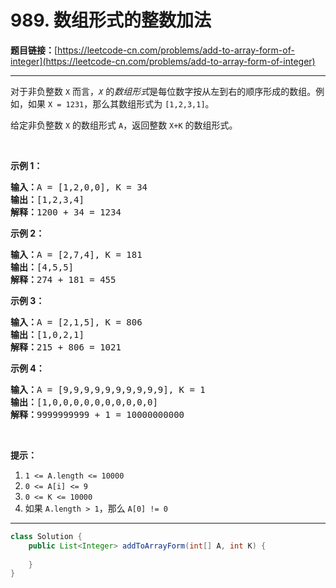 # 989. 数组形式的整数加法

**题目链接：**[https://leetcode-cn.com/problems/add-to-array-form-of-integer](https://leetcode-cn.com/problems/add-to-array-form-of-integer)

---

<div class="content__1Y2H">
 <div class="notranslate">
  <p>对于非负整数&nbsp;<code>X</code>&nbsp;而言，<em><code>X</code></em>&nbsp;的<em>数组形式</em>是每位数字按从左到右的顺序形成的数组。例如，如果&nbsp;<code>X = 1231</code>，那么其数组形式为&nbsp;<code>[1,2,3,1]</code>。</p> 
  <p>给定非负整数 <code>X</code> 的数组形式&nbsp;<code>A</code>，返回整数&nbsp;<code>X+K</code>&nbsp;的数组形式。</p> 
  <p>&nbsp;</p> 
  <ol> 
  </ol> 
  <p><strong>示例 1：</strong></p> 
  <pre class="language-text"><strong>输入：</strong>A = [1,2,0,0], K = 34
<strong>输出：</strong>[1,2,3,4]
<strong>解释：</strong>1200 + 34 = 1234
</pre> 
  <p><strong>示例 2：</strong></p> 
  <pre class="language-text"><strong>输入：</strong>A = [2,7,4], K = 181
<strong>输出：</strong>[4,5,5]
<strong>解释：</strong>274 + 181 = 455
</pre> 
  <p><strong>示例 3：</strong></p> 
  <pre class="language-text"><strong>输入：</strong>A = [2,1,5], K = 806
<strong>输出：</strong>[1,0,2,1]
<strong>解释：</strong>215 + 806 = 1021
</pre> 
  <p><strong>示例 4：</strong></p> 
  <pre class="language-text"><strong>输入：</strong>A = [9,9,9,9,9,9,9,9,9,9], K = 1
<strong>输出：</strong>[1,0,0,0,0,0,0,0,0,0,0]
<strong>解释：</strong>9999999999 + 1 = 10000000000
</pre> 
  <p>&nbsp;</p> 
  <p><strong>提示：</strong></p> 
  <ol> 
   <li><code>1 &lt;= A.length &lt;= 10000</code></li> 
   <li><code>0 &lt;= A[i] &lt;= 9</code></li> 
   <li><code>0 &lt;= K &lt;= 10000</code></li> 
   <li>如果&nbsp;<code>A.length &gt; 1</code>，那么&nbsp;<code>A[0] != 0</code></li> 
  </ol> 
 </div>
</div>

---

```java
class Solution {
    public List<Integer> addToArrayForm(int[] A, int K) {
        
    }
}
```